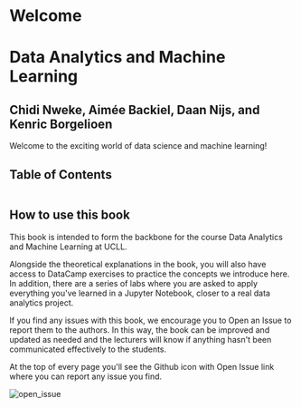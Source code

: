 # Welcome

# Data Analytics and Machine Learning

## Chidi Nweke, Aimée Backiel, Daan Nijs, and Kenric Borgelioen

Welcome to the exciting world of data science and machine learning!

## Table of Contents

```{tableofcontents}
```

## How to use this book

This book is intended to form the backbone for the course Data Analytics and Machine Learning at UCLL.

Alongside the theoretical explanations in the book, you will also have access to DataCamp exercises to practice the concepts we introduce here. In addition, there are a series of labs where you are asked to apply everything you've learned in a Jupyter Notebook, closer to a real data analytics project.

If you find any issues with this book, we encourage you to Open an Issue to report them to the authors. In this way, the book can be improved and updated as needed and the lecturers will know if anything hasn't been communicated effectively to the students.

At the top of every page you'll see the Github icon with Open Issue link where you can report any issue you find.

![open_issue](/introduction/images/report_issues.jpg)